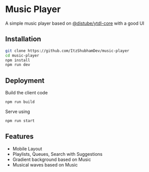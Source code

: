 # Music Player

A simple music player based on [@distube/ytdl-core](https://www.npmjs.com/package/@distube/ytdl-core) with a good UI

## Installation

```bash
git clone https://github.com/ItzShubhamDev/music-player
cd music-player
npm install
npm run dev
```

## Deployment

Build the client code

```bash
npm run build
```

Serve using

```bash
npm run start
```

## Features

-   Mobile Layout
-   Playlists, Queues, Search with Suggestions
-   Gradient background based on Music
-   Musical waves based on Music
